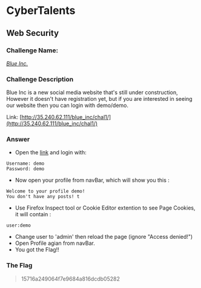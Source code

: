 # CyberTalents
## Web Security

### Challenge Name:
 [*Blue Inc.*](https://cybertalents.com/challenges/web/blue-inc)
 
### Challenge Description
Blue Inc is a new social media website that's still under construction, However it doesn't have registration yet, but if you are interested in seeing our website then you can login with demo/demo.

Link: [http://35.240.62.111/blue_inc/chal1/](http://35.240.62.111/blue_inc/chal1/)

### Answer
* Open the [link](http://35.240.62.111/blue_inc/chal1/) and login with:
```
Username: demo
Password: demo
```
* Now open your profile from navBar, which will show you this :
```
Welcome to your profile demo!
You don't have any posts! t
```
* Use Firefox Inspect tool or Cookie Editor extention to see Page Cookies, it will contain :
```
user:demo
```
* Change user to 'admin' then reload the page (ignore "Access denied!")
* Open Profile agian from navBar.
* You got the Flag!!


### The Flag
 > 15716a249064f7e9684a816dcdb05282
